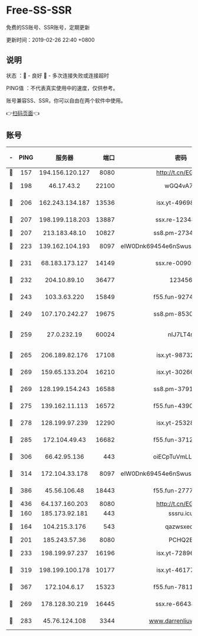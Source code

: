 # Free-SS-SSR

免费的SS账号、SSR账号，定期更新

更新时间：2019-02-26 22:40 +0800

## 说明

状态     ：🙂 - 良好 🙁 - 多次连接失败或连接超时

PING值   ：不代表真实使用中的速度，仅供参考。

账号兼容SS、SSR，你可以自由在两个软件中使用。

👉[扫码页面](https://liesauer.github.io/free-ss-ssr.github.io/)👈

## 账号

|-|PING|服务器|端口|密码|加密方式|区域|
|:----:|:----:|:-----:|-----:|:----:|:----:|:----:|
|🙂|157|194.156.120.127|8080|http://t.cn/EGJIyrl|rc4-md5|RU|
|🙂|198|46.17.43.2|22100|wGQ4vA7D|aes-256-gcm|RU|
|🙂|206|162.243.134.187|13536|isx.yt-49698511|aes-256-cfb|US|
|🙂|207|198.199.118.203|13887|ssx.re-12348828|aes-256-cfb|US|
|🙂|207|213.183.48.10|10827|ss8.pm-27345710|rc4-md5|RU|
|🙂|223|139.162.104.193|8097|eIW0Dnk69454e6nSwuspv9DmS201tQ0D|aes-256-cfb|JP|
|🙂|231|68.183.173.127|14149|ssx.re-00905761|aes-256-cfb|US|
|🙂|232|204.10.89.10|36477|123456|aes-256-cfb|US|
|🙂|243|103.3.63.220|15849|f55.fun-92746572|aes-256-cfb|SG|
|🙂|249|107.170.242.27|19675|ss8.pm-85305168|aes-256-cfb|US|
|🙂|259|27.0.232.19|60024|nIJ7LT4n|xchacha20-ietf-poly1305|HK|
|🙂|265|206.189.82.176|17108|isx.yt-98732085|aes-256-cfb|SG|
|🙂|269|159.65.133.204|16210|isx.yt-30266739|aes-256-cfb|SG|
|🙂|269|128.199.154.243|16588|ss8.pm-37919199|aes-256-cfb|SG|
|🙂|275|139.162.11.113|16572|f55.fun-43900311|aes-256-cfb|SG|
|🙂|278|128.199.97.239|12290|isx.yt-25328979|aes-256-cfb|SG|
|🙂|285|172.104.49.43|16682|f55.fun-37126498|aes-256-cfb|SG|
|🙂|306|66.42.95.136|443|oiECpTuVmLLxk4Ts|aes-256-cfb|US|
|🙂|314|172.104.33.178|8097|eIW0Dnk69454e6nSwuspv9DmS201tQ0D|aes-256-cfb|SG|
|🙂|386|45.56.106.48|18443|f55.fun-27772788|aes-256-cfb|US|
|🙂|436|64.137.160.203|8080|http://t.cn/EGJIyrl|rc4-md5|CA|
|🙂|160|185.173.92.181|443|sssru.icu|rc4-md5|RU|
|🙂|164|104.215.3.176|543|qazwsxedc|aes-256-gcm|JP|
|🙂|201|185.243.57.36|8080|PCHQ2E|rc4-md5|US|
|🙂|233|198.199.97.237|16196|isx.yt-72896102|aes-256-cfb|US|
|🙂|319|198.199.100.178|10177|isx.yt-46177591|aes-256-cfb|US|
|🙂|367|172.104.6.17|15323|f55.fun-78116806|aes-256-cfb|US|
|🙁|269|178.128.30.219|16445|ssx.re-66438598|aes-256-cfb|SG|
|🙁|283|45.76.124.108|3344|www.darrenliuwei.com|aes-256-cfb|AU|
